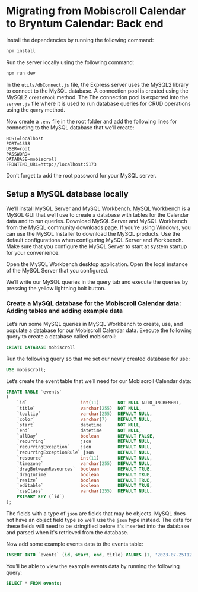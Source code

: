 # Migrating from Mobiscroll Calendar to Bryntum Calendar: Back end

Install the dependencies by running the following command:

```bash
npm install
```

Run the server locally using the following command:

```bash
npm run dev
```

In the `utils/dbConnect.js` file, the Express server uses the MySQL2 library to connect to the MySQL database. A connection pool is created using the MySQL2 `createPool` method. The 
The connection pool is exported into the `server.js` file where it is used to run database queries for CRUD operations using the `query` method.

Now create a `.env` file in the root folder and add the following lines for connecting to the MySQL database that we’ll create:

```
HOST=localhost
PORT=1338
USER=root
PASSWORD=
DATABASE=mobiscroll
FRONTEND_URL=http://localhost:5173
```

Don’t forget to add the root password for your MySQL server.

## Setup a MySQL database locally

We’ll install MySQL Server and MySQL Workbench. MySQL Workbench is a MySQL GUI that we’ll use to create a database with tables for the Calendar data and to run queries. Download MySQL Server and MySQL Workbench from the MySQL community downloads page. If you’re using Windows, you can use the MySQL Installer to download the MySQL products. Use the default configurations when configuring MySQL Server and Workbench. Make sure that you configure the MySQL Server to start at system startup for your convenience.

Open the MySQL Workbench desktop application. Open the local instance of the MySQL Server that you configured.

We’ll write our MySQL queries in the query tab and execute the queries by pressing the yellow lightning bolt button.

### Create a MySQL database for the Mobiscroll Calendar data: Adding tables and adding example data

Let’s run some MySQL queries in MySQL Workbench to create, use, and populate a database for our Mobiscroll Calendar data. Execute the following query to create a database called mobiscroll:


```sql
CREATE DATABASE mobiscroll
```

Run the following query so that we set our newly created database for use:

```sql
USE mobiscroll;
```

Let’s create the event table that we’ll need for our Mobiscroll Calendar data:

```sql
CREATE TABLE `events`
(
    `id`                    int(11)       NOT NULL AUTO_INCREMENT,
    `title`                 varchar(255)  NOT NULL,
    `tooltip`               varchar(255)  DEFAULT NULL,
    `color`                 varchar(7)    DEFAULT NULL,
    `start`                 datetime      NOT NULL,
    `end`                   datetime      NOT NULL,
    `allDay`                boolean       DEFAULT FALSE,
    `recurring`             json          DEFAULT NULL,
    `recurringException`    json          DEFAULT NULL,
    `recurringExceptionRule` json         DEFAULT NULL,
    `resource`              int(11)       DEFAULT NULL,
    `timezone`              varchar(255)  DEFAULT NULL,
    `dragBetweenResources`  boolean       DEFAULT TRUE,
    `dragInTime`            boolean       DEFAULT TRUE,
    `resize`                boolean       DEFAULT TRUE,
    `editable`              boolean       DEFAULT TRUE,
    `cssClass`              varchar(255)  DEFAULT NULL,
    PRIMARY KEY (`id`)
);
```

The fields with a type of `json` are fields that may be objects. MySQL does not have an object field type so we’ll use the `json` type instead. The data for these fields will need to be stringified before it's inserted into the database and parsed when it's retrieved from the database.

Now add some example events data to the events table:

```sql
INSERT INTO `events` (id, start, end, title) VALUES (1, '2023-07-25T12:00', '2023-07-25T14:00', 'Lunch at the office'), (2, '2023-07-25T14:10', '2023-07-25T16:00', 'General orientation'), (3, '2023-07-25T16:10', '2023-07-25T18:00', 'Stakeholder meeting'), (4, '2023-07-25T09:00', '2023-07-25T11:30', 'Management meeting');
```

You’ll be able to view the example events data by running the following query:

```sql
SELECT * FROM events;
```